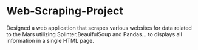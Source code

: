 # Web-Scraping-Project
 Designed a web application that scrapes various websites for data related to the Mars utilizing Splinter,BeauifulSoup and Pandas... to displays all information in a single HTML page.
